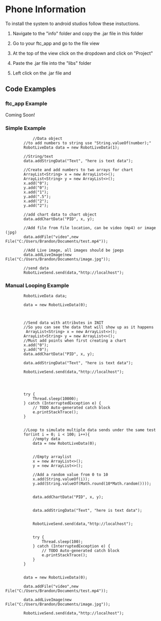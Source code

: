 # Phone Information

To install the system to android studios follow these instuctions.

1) Navigate to the "info" folder and copy the .jar file in this folder

2) Go to your ftc_app and go to the file view

3) At the top of the view click on the dropdown and click on "Project"

4) Paste the .jar file into the "libs" folder

5) Left click on the .jar file and 

## Code Examples

### ftc_app Example

Coming Soon!

### Simple Example

```
    		//Data object 
		//to add numbers to string use "String.valueOf(number);"
		RobotLiveData data = new RobotLiveData(1);

		//String/text
		data.addStringData("Text", "here is text data");
		
		//Create and add numbers to two arrays for chart
		ArrayList<String> x = new ArrayList<>();
		ArrayList<String> y = new ArrayList<>();
		x.add("0");
		y.add("0");
		x.add("1");
		y.add(".5");
		x.add("2");
		y.add("2");
		
		//add chart data to chart object
		data.addChartData("PID", x, y);
		
		//Add file from file location, can be video (mp4) or image (jpg)
		data.addFile("video",new File("C:/Users/Brandon/Documents/test.mp4"));
		
		//Add Live image, all images should be jpegs
		data.addLiveImage(new File("C:/Users/Brandon/Documents/image.jpg"));
		
		//send data
		RobotLiveSend.send(data,"http://localhost");
```


### Manual Looping Example
```
		RobotLiveData data;
		
		data = new RobotLiveData(0);
		
		
		
		//Send data with attributes in INIT
		//So you can see the data that will show up as it happens
		 ArrayList<String> x = new ArrayList<>();
		ArrayList<String> y = new ArrayList<>();
		//Must add points when first creating a chart
		x.add("0");
		y.add("0");
		data.addChartData("PID", x, y);
		
		data.addStringData("Text", "here is text data");
		
		RobotLiveSend.send(data,"http://localhost");
		
		
		
		
		try {
			Thread.sleep(10000);
		} catch (InterruptedException e) {
			// TODO Auto-generated catch block
			e.printStackTrace();
		}
		
		
		//Loop to simulate multiple data sends under the same test
		for(int i = 0; i < 100; i++){
			//empty data
			data = new RobotLiveData(0);
			
			
			//Empty arraylist
			x = new ArrayList<>();
			y = new ArrayList<>();
			
			//Add a random value from 0 to 10
			x.add(String.valueOf(i));
			y.add(String.valueOf(Math.round(10*Math.random())));

			
			data.addChartData("PID", x, y);
			
			
			data.addStringData("Text", "here is text data");
			
			
			RobotLiveSend.send(data,"http://localhost");
			
			
			try {
				Thread.sleep(100);
			} catch (InterruptedException e) {
				// TODO Auto-generated catch block
				e.printStackTrace();
			}
		}
		
		
		data = new RobotLiveData(0);
		
		data.addFile("video",new File("C:/Users/Brandon/Documents/test.mp4"));
		
		data.addLiveImage(new File("C:/Users/Brandon/Documents/image.jpg"));
		
		RobotLiveSend.send(data,"http://localhost");

```
